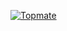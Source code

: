 [![Topmate](https://topmate-readme-badge.onrender.com/ryantheap?style=flat)](https://topmate.io/ryantheap)
